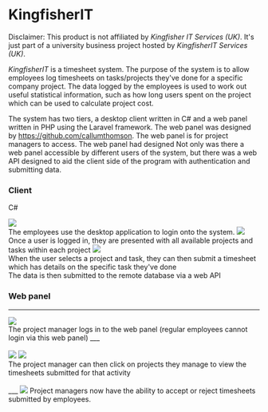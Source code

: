 # KingfisherIT

Disclaimer: This product is not affiliated by _Kingfisher IT Services (UK)_. It's just part of a university business project hosted by _KingfisherIT Services (UK)_.

_KingfisherIT_ is a timesheet system. The purpose of the system is to allow employees log timesheets on tasks/projects they've done for a specific company project. The data logged by the employees is used to work out useful statistical information, such as how long users spent on the project which can be used to calculate project cost.

The system has two tiers, a desktop client written in C# and a web panel written in PHP using the Laravel framework. The web panel was designed by https://github.com/callumthomson. The web panel is for project managers to access. The web panel had designed Not only was there a web panel accessible by different users of the system, but there was a web API designed to aid the client side of the program with authentication and submitting data.

### Client 
C#

<img src="http://i.imgur.com/N3NAMco.png">
<br>
The employees use the desktop application to login onto the system.

<kbd>
  <img src="http://i.imgur.com/pAbsD5a.png?1">
</kbd>
<br>
Once a user is logged in, they are presented with all available projects and tasks within each project

<kbd>
  <img src="http://i.imgur.com/X38vfLS.png?1">
</kbd>
<br>
When the user selects a project and task, they can then submit a timesheet which has details on the specific task they've done

<br>
The data is then submitted to the remote database via a web API

### Web panel
___

<img src="http://i.imgur.com/pQiqQYG.png?1">
<br>
The project manager logs in to the web panel (regular employees cannot login via this web panel)
___
<br>
<br>
<img src="http://i.imgur.com/riVlaGI.png">
<img src="http://i.imgur.com/2mFCPJ4.png">
<br>
The project manager can then click on projects they manage to view the timesheets submitted for that activity
<br>
<br>
___
<img src="http://i.imgur.com/zNqdLvl.png">
Project managers now have the ability to accept or reject timesheets submitted by employees.
<br>
<br>
